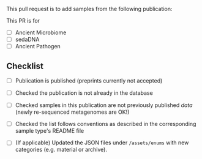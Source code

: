 <!-- Thank you for contributing to AncientMetagenomeDir Please fill in the information below-->

This pull request is to add samples from the following publication:

<!-- Replace this comment with citation-->

This PR is for

- [ ] Ancient Microbiome
- [ ] sedaDNA
- [ ] Ancient Pathogen

## Checklist

- [ ] Publication is published (preprints currently not accepted)
- [ ] Checked the publication is not already in the database
- [ ] Checked samples in this publication are not previously published _data_ (newly re-sequenced metagenomes are OK!) 
- [ ] Checked the list follows conventions as described in the corresponding sample type's README file
- [ ] (If applicable) Updated the JSON files under `/assets/enums` with new categories (e.g. material or archive). 

